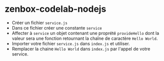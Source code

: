 # zenbox-codelab-nodejs

* Créer un fichier `service.js`
* Dans ce fichier créer une constante `service`
* Affecter à `service` un objet contenant une proprété `provideHello` dont la valeur sera une fonction retournant la chaîne de caractère `Hello World`.
* Importer votre fichier `service.js` dans `index.js` et utiliser.
* Remplacer la chaine `Hello World` dans `index.js` par l'appel de votre service.
